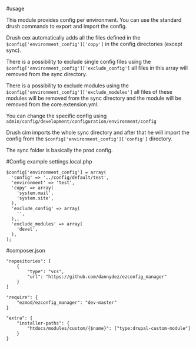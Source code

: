 
#usage

This module provides config per environment. You can use the standard drush 
commands to export and import the config.

Drush cex automatically adds all the files defined in the 
`$config['environment_config']['copy']` in the config directories (except sync).

There is a possibility to exclude single config files using the 
`$config['environment_config']['exclude_config']` all files in this array will
removed from the sync directory.

There is a possibility to exclude modules using the 
`$config['environment_config']['exclude_modules']`  all files of these modules
will be removed from the sync directory and the module will be removed from the
core.extension.yml.

You can change the specific config using 
`admin/config/development/configuration/environment/config`

Drush cim imports the whole sync directory and after that he will import the 
config from the `$config['environment_config']['config']` directory.

The sync folder is basically the prod config.


#Config example settings.local.php

```
$config['environment_config'] = array(
  'config' => '../config/default/test',
  'environment' => 'test',
  'copy' => array(
    'system.mail',
    'system.site',
  ),
  'exclude_config' => array(
    '',
  ),,
  'exclude_modules' => array(
    'devel',
  ),
);
```

#composer.json


```
"repositories": [
    {
        "type": "vcs",
        "url": "https://github.com/dannydez/ezconfig_manager"
    }
]

"require": {
    "ezmod/ezconfig_manager": "dev-master"
}

"extra": {
    "installer-paths": {
        "htdocs/modules/custom/{$name}": ["type:drupal-custom-module"]
    }
}
```
